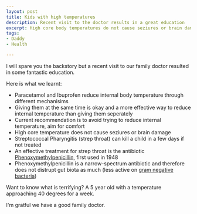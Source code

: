 ```yaml
---
layout: post
title: Kids with high temperatures
description: Recent visit to the doctor results in a great education
excerpt: High core body temperatures do not cause seziures or brain damage
tags:
- Daddy
- Health

---
```


I will spare you the backstory but a recent visit to our family doctor resulted in some fantastic education.

Here is what we learnt:

- Paracetamol and Ibuprofen reduce internal body temperature through different mechanisims
- Giving them at the same time is okay and a more effective way to reduce internal temperature than giving them seperately
- Current recommendation is to avoid trying to reduce internal temperature, aim for comfort
- High core temperature does not cause seziures or brain damage
- Streptococcal Pharyngitis (strep throat) can kill a child in a few days if not treated
- An effective treatment for strep throat is the antibiotic [Phenoxymethylpenicillin](https://en.wikipedia.org/wiki/Phenoxymethylpenicillin), first used in 1948
- Phenoxymethylpenicillin is a narrow-spectrum antibiotic and therefore does not distrupt gut biota as much (less active on [gram negative bacteria](https://en.wikipedia.org/wiki/Gram-negative_bacteria))

Want to know what is terrifying? A 5 year old with a temperature approaching 40 degrees for a week.

I'm gratful we have a good family doctor.





